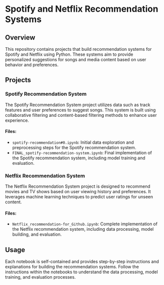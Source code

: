 # Spotify and Netflix Recommendation Systems

## Overview
This repository contains projects that build recommendation systems for Spotify and Netflix using Python. These systems aim to provide personalized suggestions for songs and media content based on user behavior and preferences.

## Projects

### Spotify Recommendation System
The Spotify Recommendation System project utilizes data such as track features and user preferences to suggest songs. This system is built using collaborative filtering and content-based filtering methods to enhance user experience.

#### Files:
- `spotify-recommendation#0.ipynb`: Initial data exploration and preprocessing steps for the Spotify recommendation system.
- `FINAL_spotify-recommendation-system.ipynb`: Final implementation of the Spotify recommendation system, including model training and evaluation.

### Netflix Recommendation System
The Netflix Recommendation System project is designed to recommend movies and TV shows based on user viewing history and preferences. It leverages machine learning techniques to predict user ratings for unseen content.

#### Files:
- `Netflix_recommendation-for_Github.ipynb`: Complete implementation of the Netflix recommendation system, including data processing, model building, and evaluation.
 
## Usage
Each notebook is self-contained and provides step-by-step instructions and explanations for building the recommendation systems. Follow the instructions within the notebooks to understand the data processing, model training, and evaluation processes.
